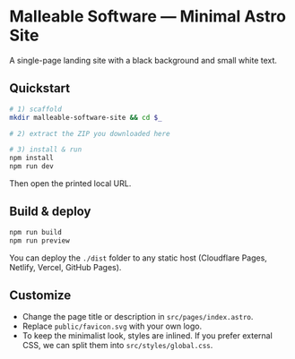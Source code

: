 # Malleable Software — Minimal Astro Site

A single-page landing site with a black background and small white text.

## Quickstart

```bash
# 1) scaffold
mkdir malleable-software-site && cd $_

# 2) extract the ZIP you downloaded here

# 3) install & run
npm install
npm run dev
```

Then open the printed local URL.

## Build & deploy

```bash
npm run build
npm run preview
```

You can deploy the `./dist` folder to any static host (Cloudflare Pages, Netlify, Vercel, GitHub Pages).

## Customize
- Change the page title or description in `src/pages/index.astro`.
- Replace `public/favicon.svg` with your own logo.
- To keep the minimalist look, styles are inlined. If you prefer external CSS, we can split them into `src/styles/global.css`.
